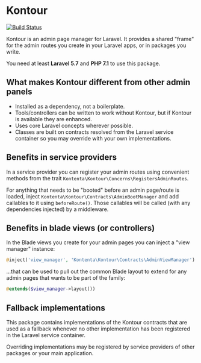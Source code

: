 # Kontour

[![Build Status](https://travis-ci.org/kontenta/kontour.svg?branch=master)](https://travis-ci.org/kontenta/kontour)

Kontour is an admin page manager for Laravel.
It provides a shared "frame" for the admin routes you create in your Laravel apps, or in packages you write.

You need at least **Laravel 5.7** and **PHP 7.1** to use this package.

## What makes Kontour different from other admin panels

- Installed as a dependency, not a boilerplate.
- Tools/controllers can be written to work without Kontour, but if Kontour is available they are enhanced.
- Uses core Laravel concepts wherever possible.
- Classes are built on contracts resolved from the Laravel service container so you may override with your own implementations.

## Benefits in service providers

In a service provider you can register your admin routes using convenient methods from the trait
`Kontenta\Kontour\Concerns\RegistersAdminRoutes`.

For anything that needs to be "booted" before an admin page/route is loaded,
inject `Kontenta\Kontour\Contracts\AdminBootManager` and add callables to it
using `beforeRoute()`.
Those callables will be called (with any dependencies injected) by a middleware.

## Benefits in blade views (or controllers)

In the Blade views you create for your admin pages you can inject a "view manager" instance:

```php
@inject('view_manager', 'Kontenta\Kontour\Contracts\AdminViewManager')
```

...that can be used to pull out the common Blade layout to extend for any admin pages
that wants to be part of the family:

```php
@extends($view_manager->layout())
```

## Fallback implementations

This package contains implementations of the Kontour contracts that are used as a fallback whenever no other
implementation has been registered in the Laravel service container.

Overriding implementations may be registered by service providers of other packages or your main application.
